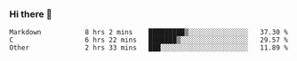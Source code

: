 ### Hi there 👋

<!--
**WShiBin/WShiBin** is a ✨ _special_ ✨ repository because its `README.md` (this file) appears on your GitHub profile.

Here are some ideas to get you started:

- 🔭 I’m currently working on ...
- 🌱 I’m currently learning ...
- 👯 I’m looking to collaborate on ...
- 🤔 I’m looking for help with ...
- 💬 Ask me about ...
- 📫 How to reach me: ...
- 😄 Pronouns: ...
- ⚡ Fun fact: ...
-->

<!--START_SECTION:waka-->

```text
Markdown           8 hrs 2 mins    █████████▒░░░░░░░░░░░░░░░   37.30 %
C                  6 hrs 22 mins   ███████▒░░░░░░░░░░░░░░░░░   29.57 %
Other              2 hrs 33 mins   ███░░░░░░░░░░░░░░░░░░░░░░   11.89 %
```

<!--END_SECTION:waka-->
